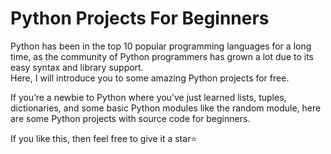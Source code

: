 # Python Projects For Beginners

Python has been in the top 10 popular programming languages for a long time, as the community of Python programmers has grown a lot due to its easy syntax and library support.<br> 
Here, I will introduce you to some amazing Python projects for free.<br>

If you’re a newbie to Python where you’ve just learned lists, tuples, dictionaries, and some basic Python modules like the random module, here are some Python projects with source code for beginners.

If you like this, then feel free to give it a star⭐
